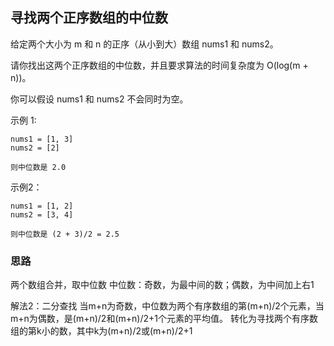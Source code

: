 ## 寻找两个正序数组的中位数
给定两个大小为 m 和 n 的正序（从小到大）数组 nums1 和 nums2。

请你找出这两个正序数组的中位数，并且要求算法的时间复杂度为 O(log(m + n))。

你可以假设 nums1 和 nums2 不会同时为空。

示例 1:
```
nums1 = [1, 3]
nums2 = [2]

则中位数是 2.0
```

示例2：
```
nums1 = [1, 2]
nums2 = [3, 4]

则中位数是 (2 + 3)/2 = 2.5
```
### 思路
两个数组合并，取中位数
中位数：奇数，为最中间的数；偶数，为中间加上右1

解法2：二分查找
当m+n为奇数，中位数为两个有序数组的第(m+n)/2个元素，当m+n为偶数，是(m+n)/2和(m+n)/2+1个元素的平均值。
转化为寻找两个有序数组的第k小的数，其中k为(m+n)/2或(m+n)/2+1

